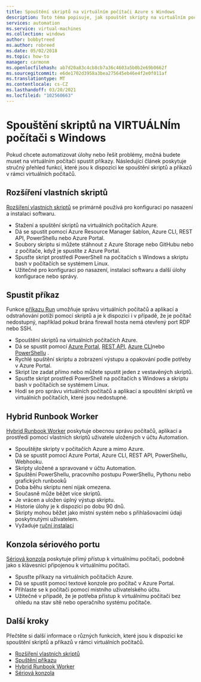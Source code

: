 ```yaml
---
title: Spouštění skriptů na virtuálním počítači Azure s Windows
description: Toto téma popisuje, jak spouštět skripty na virtuálním počítači s Windows.
services: automation
ms.service: virtual-machines
ms.collection: windows
author: bobbytreed
ms.author: robreed
ms.date: 05/02/2018
ms.topic: how-to
manager: carmonm
ms.openlocfilehash: ab7d20a83c4cb8cb7a36c4603a5b0b2e69b0662f
ms.sourcegitcommit: e6de1702d3958a3bea275645eb46e4f2e0f011af
ms.translationtype: MT
ms.contentlocale: cs-CZ
ms.lasthandoff: 03/20/2021
ms.locfileid: "102560663"
---
```

# <a name="run-scripts-in-your-windows-vm"></a>Spouštění skriptů na VIRTUÁLNÍm počítači s Windows

Pokud chcete automatizovat úlohy nebo řešit problémy, možná budete muset na virtuálním počítači spustit příkazy. Následující článek poskytuje stručný přehled funkcí, které jsou k dispozici ke spouštění skriptů a příkazů v rámci virtuálních počítačů.

## <a name="custom-script-extension"></a>Rozšíření vlastních skriptů

[Rozšíření vlastních skriptů](../extensions/custom-script-windows.md) se primárně používá pro konfiguraci po nasazení a instalaci softwaru.

* Stažení a spuštění skriptů na virtuálních počítačích Azure.
* Dá se spustit pomocí Azure Resource Manager šablon, Azure CLI, REST API, PowerShellu nebo Azure Portal.
* Soubory skriptu si můžete stáhnout z Azure Storage nebo GitHubu nebo z počítače, když je spustíte z Azure Portal.
* Spusťte skript prostředí PowerShell na počítačích s Windows a skriptu bash v počítačích se systémem Linux.
* Užitečné pro konfiguraci po nasazení, instalaci softwaru a další úlohy konfigurace nebo správy.

## <a name="run-command"></a>Spustit příkaz

Funkce [příkazu Run](run-command.md) umožňuje správu virtuálních počítačů a aplikací a odstraňování potíží pomocí skriptů a je k dispozici i v případě, že je počítač nedostupný, například pokud brána firewall hosta nemá otevřený port RDP nebo SSH.

* Spouštění skriptů na virtuálních počítačích Azure.
* Dá se spustit pomocí [Azure Portal](run-command.md), [REST API](/rest/api/compute/virtual%20machines%20run%20commands/runcommand), [Azure CLI](/cli/azure/vm/run-command#az-vm-run-command-invoke)nebo [PowerShellu](/powershell/module/az.compute/invoke-azvmruncommand) .
* Rychlé spuštění skriptu a zobrazení výstupu a opakování podle potřeby v Azure Portal.
* Skript lze zadat přímo nebo můžete spustit jeden z vestavěných skriptů.
* Spusťte skript prostředí PowerShell na počítačích s Windows a skriptu bash v počítačích se systémem Linux.
* Hodí se pro správu virtuálních počítačů a aplikací a spouštění skriptů ve virtuálních počítačích, které jsou nedostupné.

## <a name="hybrid-runbook-worker"></a>Hybrid Runbook Worker

[Hybrid Runbook Worker](../../automation/automation-hybrid-runbook-worker.md) poskytuje obecnou správu počítačů, aplikací a prostředí pomocí vlastních skriptů uživatele uložených v účtu Automation.

* Spouštějte skripty v počítačích Azure a mimo Azure.
* Dá se spustit pomocí Azure Portal, Azure CLI, REST API, PowerShellu, Webhooku.
* Skripty uložené a spravované v účtu Automation.
* Spuštění PowerShellu, pracovního postupu PowerShellu, Pythonu nebo grafických runbooků
* Doba běhu skriptu není nijak omezena.
* Současně může běžet více skriptů.
* Je vrácen a uložen úplný výstup skriptu.
* Historie úlohy je k dispozici po dobu 90 dnů.
* Skripty mohou běžet jako místní systém nebo s přihlašovacími údaji poskytnutými uživatelem.
* Vyžaduje [ruční instalaci](../../automation/automation-windows-hrw-install.md)

## <a name="serial-console"></a>Konzola sériového portu

[Sériová konzola](../troubleshooting/serial-console-windows.md) poskytuje přímý přístup k virtuálnímu počítači, podobně jako s klávesnicí připojenou k virtuálnímu počítači.

* Spusťte příkazy na virtuálních počítačích Azure.
* Dá se spustit pomocí textové konzole pro počítač v Azure Portal.
* Přihlaste se k počítači pomocí místního uživatelského účtu.
* Užitečné v případě, že je potřeba přístup k virtuálnímu počítači bez ohledu na stav sítě nebo operačního systému počítače.

## <a name="next-steps"></a>Další kroky

Přečtěte si další informace o různých funkcích, které jsou k dispozici ke spouštění skriptů a příkazů v rámci virtuálních počítačů.

* [Rozšíření vlastních skriptů](../extensions/custom-script-windows.md)
* [Spuštění příkazu](run-command.md)
* [Hybrid Runbook Worker](../../automation/automation-hybrid-runbook-worker.md)
* [Sériová konzola](../troubleshooting/serial-console-windows.md)
